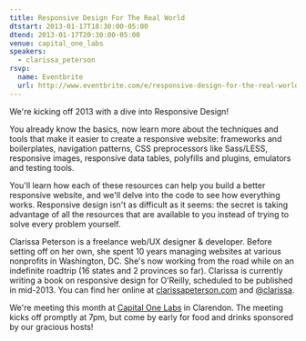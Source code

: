 ```yaml
---
title: Responsive Design For The Real World
dtstart: 2013-01-17T18:30:00-05:00
dtend: 2013-01-17T20:30:00-05:00
venue: capital_one_labs
speakers:
  - clarissa_peterson
rsvp:
  name: Eventbrite
  url: http://www.eventbrite.com/e/responsive-design-for-the-real-world-tickets-5130457336
---
```


We're kicking off 2013 with a dive into Responsive Design!

You already know the basics, now learn more about the techniques and tools that make it easier to create a responsive website: frameworks and boilerplates, navigation patterns, CSS preprocessors like Sass/LESS, responsive images, responsive data tables, polyfills and plugins, emulators and testing tools.

You'll learn how each of these resources can help you build a better responsive website, and we'll delve into the code to see how everything works. Responsive design isn't as difficult as it seems: the secret is taking advantage of all the resources that are available to you instead of trying to solve every problem yourself.

Clarissa Peterson is a freelance web/UX designer & developer. Before setting off on her own, she spent 10 years managing websites at various nonprofits in Washington, DC. She's now working from the road while on an indefinite roadtrip (16 states and 2 provinces so far). Clarissa is currently writing a book on responsive design for O'Reilly, scheduled to be published in mid-2013. You can find her online at [clarissapeterson.com](http://clarissapeterson.com) and [@clarissa](http://twitter.com/clarissa).

We're meeting this month at [Capital One Labs](https://capitalonelabs.com) in Clarendon. The meeting kicks off promptly at 7pm, but come by early for food and drinks sponsored by our gracious hosts!
